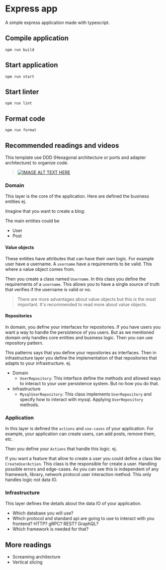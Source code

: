 # Express app
A simple express application made with typescript.

## Compile application
    npm run build

## Start application
    npm run start

## Start linter
    npm run lint

## Format code
    npm run format


## Recommended readings and videos
This template use DDD (Hexagonal architecture or ports and adapter architecture) to organize code.

> [![IMAGE ALT TEXT HERE](https://img.youtube.com/vi/eNFAJbWCSww/0.jpg)](https://www.youtube.com/watch?v=eNFAJbWCSww)

### Domain
This layer is the core of the application. Here are defined the business entities ej.

Imagine that you want to create a blog:

The main entities could be
- User
- Post

#### Value objects
These entities have attributes that can have their own logic. For example user have a username.
A `username` have a requirements to be valid. This where a value object comes from.

Then you create a class named `Username`. In this class you define the requirements of a `username`.
This allows you to have a single source of truth that verifies if the username is valid or no.

> There are more advantages about value objects but this is the most important. It's recommended to read
> more about value objects.

#### Repositories
In domain, you define your interfaces for repositories. If you have users you want a way to handle the persistence
of you users. But as we mentioned domain only handles core entities and business logic. Then you can use repository
pattern.

This patterns says that you define your repositories as interfaces. Then in infrastructure layer you define
the implementation of that repositories that adapts to your infrastructure.
ej.

- Domain
  - `UserRepository`: This interface define the methods and allowed ways to interact to your user persistence system. But no how you do that.
- Infrastructure
  - `MysqlUserRepository`: This class implements `UserRepository` and specify how to interact with mysql. Applying `UserRepository` methods.

### Application
In this layer is defined the `actions` and `use-cases` of your application. For example, your application can
create users, can add posts, remove them, etc.

Then you define your `Actions` that handle this logic.
ej.

If you want a feature that allow to create a user you could define a class like `CreateUserAction`.
This class is the responsible for create a user. Handling possible errors and edge-cases.
As you can see this is independent of any framework, library, network protocol user interaction method.
This only handles logic not data IO.

### Infrastructure
This layer defines the details about the data IO of your application.

- Which database you will use?
- Which protocol and standard api are going to use to interact with you frontend? HTTP? gRPC? REST? GraphQL?
- Which framework is needed for that?

## More readings
- Screaming architecture
- Vertical slicing

